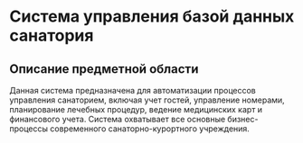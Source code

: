# Система управления базой данных санатория

## Описание предметной области

Данная система предназначена для автоматизации процессов управления санаторием, включая учет гостей, управление номерами, планирование лечебных процедур, ведение медицинских карт и финансового учета. Система охватывает все основные бизнес-процессы современного санаторно-курортного учреждения.

